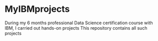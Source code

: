 # MyIBMprojects
During my 6 months professional Data Science certification course with IBM, I carried out hands-on projects
This repository contains all such projects
